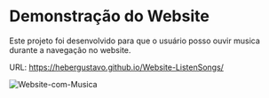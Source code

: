 # Demonstração do Website

Este projeto foi desenvolvido para que o usuário posso ouvir musica durante a navegação no website.

URL: https://hebergustavo.github.io/Website-ListenSongs/

![Website-com-Musica](https://user-images.githubusercontent.com/44476616/103385512-90a4a500-4ad9-11eb-8ad8-f301e678806d.gif)
